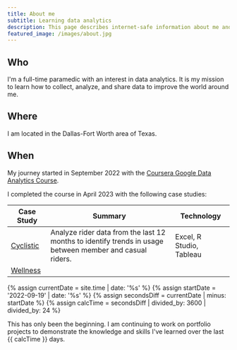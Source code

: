 ```yaml
---
title: About me
subtitle: Learning data analytics
description: This page describes internet-safe information about me and the beginning of my journey into data analytics.
featured_image: /images/about.jpg
---
```


## Who

I'm a full-time paramedic with an interest in data analytics. It is my mission to learn how to collect, analyze, and share data to improve the world around me.

## Where

I am located in the Dallas-Fort Worth area of Texas.

## When

My journey started in September 2022 with the <a href="https://www.coursera.org/google-certificates/data-analytics-certificate" target="_blank">Coursera Google Data Analytics Course</a>.

I completed the course in April 2023 with the following case studies:

| Case Study               | Summary | Technology               |
|--------------------------|---------|--------------------------|
| <a href="">Cyclistic</a> | Analyze rider data from the last 12 months to identify trends in usage between member and casual riders. | Excel, R Studio, Tableau |
| <a href="">Wellness</a>  |  | |

{% assign currentDate = site.time | date: '%s' %}
{% assign startDate = '2022-09-19' | date: '%s' %}
{% assign secondsDiff = currentDate | minus: startDate %}
{% assign calcTime = secondsDiff | divided_by: 3600 | divided_by: 24 %}

This has only been the beginning. I am continuing to work on portfolio projects to demonstrate the knowledge and skills I've learned over the last {{ calcTime }} days.